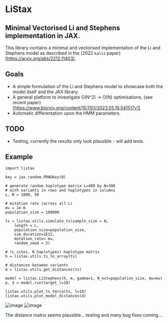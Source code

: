 # LiStax
## Minimal Vectorised Li and Stephens implementation in JAX.

This library contains a minimal and vectorised implementation of the Li and Stephens model as described in the (2022 `kalis` paper)[https://arxiv.org/abs/2212.11403]. 

## Goals
- A simple formulation of the Li and Stephens model to showcase both the model itself and the JAX library.
- A general platform to investigate O(N^2) -> O(N) optimisations, (see recent paper)[https://www.biorxiv.org/content/10.1101/2023.05.19.541517v1]
- Automatic differentation upon the HMM parameters.

## TODO
- Testing, currently the results only look plausible - will add tests.

## Example

```
import listax

key = jax.random.PRNGKey(0)

# generate random haplotype matrix L=400 by N=300
# with variants in rows and haplotypes in columns
L, N = 1000, 50

# mutation rate (across all L)
mu = 1e-6
population_size = 100000

ts = listax.utils.simulate_ts(sample_size = N,
    length = L,
    population_size=population_size,
    sim_duration=1E12,
    mutation_rate= mu,
    random_seed = 2)

# (L sites, N haplotypes) haplotype matrix
h = listax.utils.ts_to_array(ts)

# distances between variants
m = listax.utils.get_distances(ts)

model = listax.LiStephens(h, m, gamma=1, N_est=population_size, mu=mu)
p, d = model.run(target_l=10)

listax.utils.plot_ts_tmrca(ts, l=10)
listax.utils.plot_model_distances(d)
```

![image](https://github.com/barneyhill/listax/assets/43707014/7fd991e9-7969-41e5-9122-0ffcd2a9da30)
![image](https://github.com/barneyhill/listax/assets/43707014/c3d43eea-411e-4a97-8717-eb676f3a0611)

The distance matrix seems plausible... testing and many bug fixes coming...

